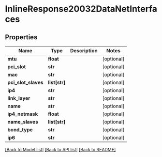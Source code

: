 # InlineResponse20032DataNetInterfaces

## Properties
Name | Type | Description | Notes
------------ | ------------- | ------------- | -------------
**mtu** | **float** |  | [optional] 
**pci_slot** | **str** |  | [optional] 
**mac** | **str** |  | [optional] 
**pci_slot_slaves** | **list[str]** |  | [optional] 
**ip4** | **str** |  | [optional] 
**link_layer** | **str** |  | [optional] 
**name** | **str** |  | [optional] 
**ip4_netmask** | **float** |  | [optional] 
**name_slaves** | **list[str]** |  | [optional] 
**bond_type** | **str** |  | [optional] 
**ip6** | **str** |  | [optional] 

[[Back to Model list]](../README.md#documentation-for-models) [[Back to API list]](../README.md#documentation-for-api-endpoints) [[Back to README]](../README.md)

